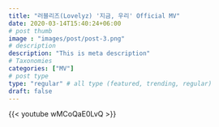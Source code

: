 ```yaml
---
title: "러블리즈(Lovelyz) '지금, 우리' Official MV"
date: 2020-03-14T15:40:24+06:00
# post thumb
image : "images/post/post-3.png"
# description
description: "This is meta description"
# Taxonomies
categories: ["MV"]
# post type
type: "regular" # all type (featured, trending, regular)
draft: false
---
```


{{< youtube wMCoQaE0LvQ >}}
